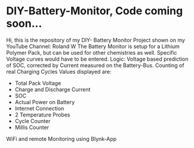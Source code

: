 # DIY-Battery-Monitor, Code coming soon...
Hi, this is the repository of my DIY- Battery Monitor Project shown on my YouTube Channel: Roland W
The Battery Monitor is setup for a Lithium Polymer Pack, but can be used for other chemistries as well.
Specific Voltage curves would have to be entered.
Logic: Voltage based prediction of SOC, corrected by Current measured on the Battery-Bus. Counting of real
Charging Cycles
Values displayed are:
- Total Pack Voltage
- Charge and Discharge Current
- SOC
- Actual Power on Battery
- Internet Connection
- 2 Temperature Probes
- Cycle Counter
- Millis Counter

WiFi and remote Monitoring using Blynk-App
